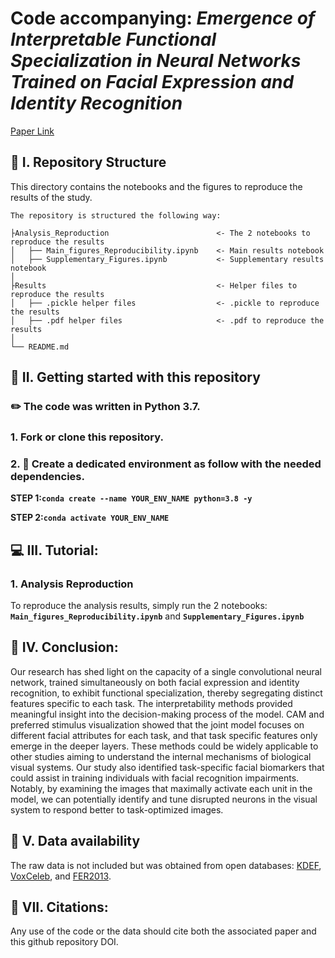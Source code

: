# Code accompanying: *Emergence of Interpretable Functional Specialization in Neural Networks Trained on Facial Expression and Identity Recognition*

[Paper Link]()
 
## 📂 I. Repository Structure

This directory contains the notebooks and the figures to reproduce the results of the study.

```
The repository is structured the following way:

├Analysis_Reproduction                        <- The 2 notebooks to reproduce the results
│   ├── Main_figures_Reproducibility.ipynb    <- Main results notebook
│   ├── Supplementary_Figures.ipynb           <- Supplementary results notebook
│
├Results                                      <- Helper files to reproduce the results
│   ├── .pickle helper files                  <- .pickle to reproduce the results
│   ├── .pdf helper files                     <- .pdf to reproduce the results
│
└── README.md

```
## 🚀 II. Getting started with this repository

### ✏️ The code was written in Python 3.7.

### 1. Fork or clone this repository.

### 2. 🔨 Create a dedicated environment as follow with the needed dependencies.

**STEP 1:`conda create --name YOUR_ENV_NAME python=3.8 -y`**

**STEP 2:`conda activate YOUR_ENV_NAME`**

## 💻 III. Tutorial:

### 1. Analysis Reproduction
To reproduce the analysis results, simply run the 2 notebooks: **`Main_figures_Reproducibility.ipynb`** and **`Supplementary_Figures.ipynb`**

## 📗 IV. Conclusion:
Our research has shed light on the capacity of a single convolutional neural network, trained simultaneously on both facial expression and identity recognition, to exhibit functional specialization, thereby segregating distinct features specific to each task.
The interpretability methods provided meaningful insight into the decision-making process of the model. CAM and preferred stimulus visualization showed that the joint model focuses on different facial attributes for each task, and that task specific features only emerge in the deeper layers. These methods could be widely applicable to other studies aiming to understand the internal mechanisms of biological visual systems. Our study also identified task-specific facial biomarkers that could assist in training individuals with facial recognition impairments. Notably, by examining the images that maximally activate each unit in the model, we can potentially identify and tune disrupted neurons in the visual system to respond better to task-optimized images.
## 💾 V. Data availability
The raw data is not included but was obtained from open databases: [KDEF](https://kdef.se/), [VoxCeleb](https://www.robots.ox.ac.uk/~vgg/data/voxceleb/), and [FER2013]().
## 📌 VII. Citations:
Any use of the code or the data should cite both the associated paper and this github repository DOI.
